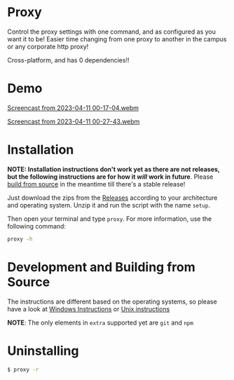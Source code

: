 # Proxy

Control the proxy settings with one command, and as configured as you want it to
be! Easier time changing from one proxy to another in the campus or any corporate http proxy!

Cross-platform, and has 0 dependencies!!

# Demo
[Screencast from 2023-04-11 00-17-04.webm](https://user-images.githubusercontent.com/74897008/230973059-8f2ff77c-3058-4e4f-8549-f02631532836.webm)

[Screencast from 2023-04-11 00-27-43.webm](https://user-images.githubusercontent.com/74897008/230973961-a21bbb1b-2938-4e3f-8cee-0412e758ce69.webm)

# Installation

**NOTE: Installation instructions don't work yet as there are not releases, but the following instructions are for how it *will* work in future**. Please [build from source](#building-from-source) in the meantime till there's a stable release!

Just download the zips from the [Releases](https://github.com/resyfer/proxy/releases)
according to your architecture and operating system. Unzip it and run the script
with the name `setup`.

Then open your terminal and type `proxy`. For more information, use the following
command:

```sh
proxy -h
```

# Development and Building from Source

The instructions are different based on the operating systems, so please have a look at [Windows Instructions](./Windows.md) or [Unix instructions](./Unix.md)

**NOTE**: The only elements in `extra` supported yet are `git` and `npm`

# Uninstalling
```sh
$ proxy -r
```
